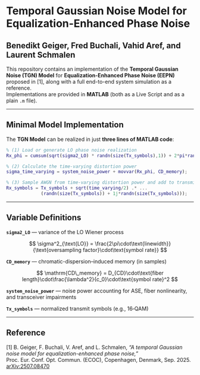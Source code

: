 # Temporal Gaussian Noise Model for Equalization-Enhanced Phase Noise
## Benedikt Geiger, Fred Buchali, Vahid Aref, and Laurent Schmalen

This repository contains an implementation of the **Temporal Gaussian Noise (TGN) Model** for **Equalization-Enhanced Phase Noise (EEPN)** proposed in [1], along with a full end-to-end system simulation as a reference.  
Implementations are provided in **MATLAB** (both as a Live Script and as a plain `.m` file).  

---

## Minimal Model Implementation  

The **TGN Model** can be realized in just **three lines of MATLAB code**:  

```matlab
% (1) Load or generate LO phase noise realization
Rx_phi = cumsum(sqrt(sigma2_LO) * randn(size(Tx_symbols),1)) + 2*pi*rand(1);

% (2) Calculate the time-varying distortion power
sigma_time_varying = system_noise_power + movvar(Rx_phi, CD_memory);

% (3) Sample AWGN from time-varying distortion power and add to transmit signal
Rx_symbols = Tx_symbols + sqrt(time_varying/2) .* ...
             (randn(size(Tx_symbols)) + 1j*randn(size(Tx_symbols)));
```

---

## Variable Definitions  

**`sigma2_LO`** — variance of the LO Wiener process  

$$
\sigma^2_{\text{LO}} = \frac{2\pi\cdot\text{linewidth}}{\text{oversampling factor}\cdot\text{symbol rate}}
$$

**`CD_memory`** — chromatic-dispersion–induced memory (in samples)  

$$
\mathrm{CD\_memory} = D_{CD}\cdot\text{fiber length}\cdot\frac{\lambda^2}{c_0}\cdot\text{symbol rate}^2
$$

**`system_noise_power`** — noise power accounting for ASE, fiber nonlinearity, and transceiver impairments

**`Tx_symbols`** — normalized transmit symbols (e.g., 16‑QAM) 

---

## Reference  

[1] B. Geiger, F. Buchali, V. Aref, and L. Schmalen, *“A temporal Gaussian noise model for equalization-enhanced phase noise,”*  
Proc. Eur. Conf. Opt. Commun. (ECOC), Copenhagen, Denmark, Sep. 2025.  
[arXiv:2507.08470](http://arxiv.org/abs/2507.08470)  

